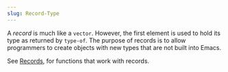 ```yaml
---
slug: Record-Type
---
```


A *record* is much like a `vector`. However, the first element is used to hold its type as returned by `type-of`. The purpose of records is to allow programmers to create objects with new types that are not built into Emacs.

See [Records](/docs/elisp/Records), for functions that work with records.
